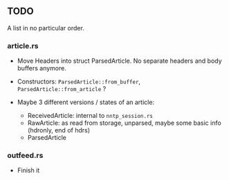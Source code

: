 
## TODO

A list in no particular order.

### article.rs

- Move Headers into struct ParsedArticle. No separate headers and body buffers anymore.
- Constructors: `ParsedArticle::from_buffer`, `ParsedArticle::from_article` ?

- Maybe 3 different versions / states of an article:
  - ReceivedArticle: internal to `nntp_session.rs`
  - RawArticle: as read from storage, unparsed, maybe some basic info (hdronly, end of hdrs)
  - ParsedArticle

### outfeed.rs

- Finish it

